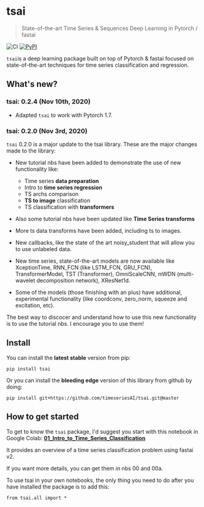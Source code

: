 # tsai
> State-of-the-art Time Series & Sequences Deep Learning in Pytorch / fastai


![CI](https://github.com/timeseriesai/tsai/workflows/CI/badge.svg) [![PyPI](https://img.shields.io/pypi/v/tsai?color=blue&label=pypi%20version)](https://pypi.org/project/tsai/#description)

`tsai`is a deep learning package built on top of Pytorch & fastai focused on state-of-the-art techniques for time series classification and regression.

## What's new?

### tsai: 0.2.4 (Nov 10th, 2020)

* Adapted `tsai` to work with Pytorch 1.7.

### tsai: 0.2.0 (Nov 3rd, 2020)

`tsai` 0.2.0 is a major update to the tsai library. These are the major changes made to the library:

* New tutorial nbs have been added to demonstrate the use of new functionality like: 
    * Time series **data preparation**
    * Intro to **time series regression**
    * TS archs comparison
    * **TS to image** classification
    * TS classification with **transformers**
    
* Also some tutorial nbs have been updated like **Time Series transforms**
* More ts data transforms have been added, including ts to images.
* New callbacks, like the state of the art noisy_student that will allow you to use unlabeled data.
* New time series, state-of-the-art models are now available like XceptionTime, RNN_FCN (like LSTM_FCN, GRU_FCN), TransformerModel, TST (Transformer), OmniScaleCNN, mWDN (multi-wavelet decomposition network), XResNet1d.
* Some of the models (those finishing with an plus) have additional, experimental functionality (like coordconv, zero_norm, squeeze and excitation, etc).

The best way to discocer and understand how to use this new functionality is to use the tutorial nbs. I encourage you to use them!

## Install

You can install the **latest stable** version from pip:

`pip install tsai`

Or you can install the **bleeding edge** version of this library from github by doing:

`pip install git+https://github.com/timeseriesAI/tsai.git@master`

## How to get started

To get to know the `tsai` package, I'd suggest you start with this notebook in Google Colab: **[01_Intro_to_Time_Series_Classification](https://colab.research.google.com/github/timeseriesAI/tsai/blob/master/tutorial_nbs/01_Intro_to_Time_Series_Classification.ipynb)**

It provides an overview of a time series classification problem using fastai v2.

If you want more details, you can get them in nbs 00 and 00a.

To use tsai in your own notebooks, the only thing you need to do after you have installed the package is to add this:

`from tsai.all import *`
